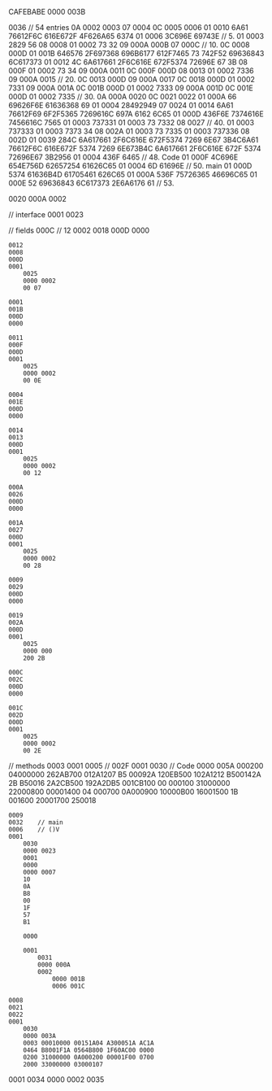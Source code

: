 CAFEBABE 
0000 003B 

0036 // 54 entries
0A 0002 0003
07 0004
0C 0005 0006
01 0010 6A61 76612F6C 616E672F 4F626A65 6374
01 0006 3C696E 69743E                           //  5. <init>
01 0003 2829 56
08 0008 
01 0002 73 32
09 000A 000B
07 000C                                         // 10.
0C 0008 000D
01 001B 646576 2F697368 696B6177 612F7465 73
        742F52 69636843 6C617373 
01 0012 4C 6A617661 2F6C616E 672F5374 72696E
        67 3B
08 000F 
01 0002 73 34
09 000A 0011
0C 000F 000D
08 0013
01 0002 7336
09 000A 0015                                    // 20.
0C 0013 000D
09 000A 0017
0C 0018 000D
01 0002 7331 
09 000A 001A
0C 001B 000D
01 0002 7333
09 000A 001D 
0C 001E 000D
01 0002 7335                                    // 30. 
0A 000A 0020
0C 0021 0022 
01 000A 66 69626F6E 61636368 69
01 0004 28492949 
07 0024
01 0014 6A61 76612F69 6F2F5365 7269616C 697A
        6162 6C65
01 000D 436F6E 7374616E 7456616C 7565
01 0003 737331 
01 0003 73 7332
08 0027                                         // 40.
01 0003 737333
01 0003 7373 34
08 002A 
01 0003 73 7335
01 0003 737336 
08 002D
01 0039 284C 6A617661 2F6C616E 672F5374 7269
        6E67 3B4C6A61 76612F6C 616E672F 5374
        7269 6E673B4C 6A617661 2F6C616E 672F
        5374 72696E67 3B2956
01 0004 436F 6465                               // 48. Code
01 000F 4C696E 654E756D 62657254 61626C65 
01 0004 6D 61696E                               // 50. main
01 000D 5374 61636B4D 61705461 626C65
01 000A 536F 75726365 46696C65
01 000E 52 69636843 6C617373 2E6A6176 61        // 53. 

0020
000A
0002

// interface
0001
    0023

// fields
000C // 12
    0002
    0018
    000D
    0000 
    
    0012
    0008
    000D
    0001
        0025
        0000 0002
        00 07
        
    0001
    001B
    000D
    0000 
    
    0011
    000F
    000D
    0001
        0025
        0000 0002
        00 0E
        
    0004
    001E
    000D
    0000
    
    0014
    0013
    000D
    0001
        0025
        0000 0002
        00 12
        
    000A 
    0026
    000D
    0000
    
    001A
    0027
    000D
    0001
        0025
        0000 0002
        00 28
        
    0009
    0029
    000D
    0000
    
    0019
    002A
    000D
    0001
        0025
        0000 000
        200 2B
        
    000C
    002C
    000D
    0000
    
    001C
    002D
    000D
    0001
        0025
        0000 0002
        00 2E
        
// methods 
0003
    0001
    0005    // <init>
    002F
    0001
        0030        // Code
        0000 005A
        000200 04000000 262AB700 012A1207 B5
        00092A 120EB500 102A1212 B500142A 2B
        B50016 2A2CB500 192A2DB5 001CB100 00
        000100 31000000 22000800 00001400 04
        000700 0A000900 10000B00 16001500 1B
        001600 20001700 250018
        
    0009
    0032    // main
    0006    // ()V
    0001
        0030
        0000 0023
        0001
        0000
        0000 0007
        10
        0A
        B8 
        00
        1F
        57
        B1 
        
        0000
        
        0001 
            0031
            0000 000A
            0002 
                0000 001B 
                0006 001C 
    
    0008
    0021 
    0022
    0001 
        0030
        0000 003A
        0003 00010000 00151A04 A300051A AC1A
        0464 B8001F1A 0564B800 1F60AC00 0000
        0200 31000000 0A000200 00001F00 0700
        2000 33000000 03000107 
        
0001
    0034 
    0000 0002 
    0035
